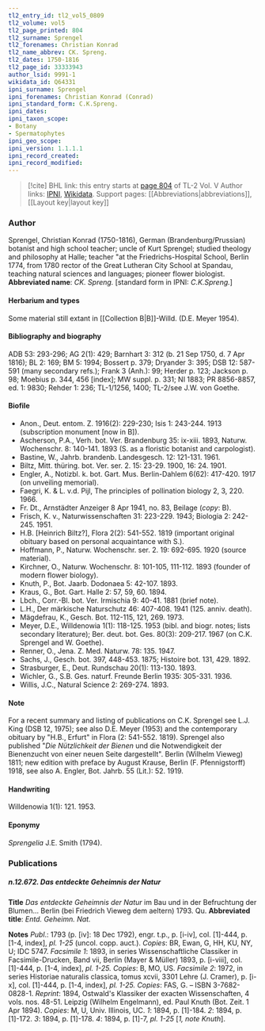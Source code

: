 ```yaml
---
tl2_entry_id: tl2_vol5_0809
tl2_volume: vol5
tl2_page_printed: 804
tl2_surname: Sprengel
tl2_forenames: Christian Konrad
tl2_name_abbrev: CK. Spreng.
tl2_dates: 1750-1816
tl2_page_id: 33333943
author_lsid: 9991-1
wikidata_id: Q64331
ipni_surname: Sprengel
ipni_forenames: Christian Konrad (Conrad)
ipni_standard_form: C.K.Spreng.
ipni_dates: 
ipni_taxon_scope: 
- Botany
- Spermatophytes
ipni_geo_scope: 
ipni_version: 1.1.1.1
ipni_record_created: 
ipni_record_modified:
---
```


> [!cite] BHL link: this entry starts at [page 804](https://www.biodiversitylibrary.org/page/33333943) of TL-2 Vol. V
> Author links: [IPNI](https://www.ipni.org/a/9991-1), [Wikidata](https://www.wikidata.org/wiki/Q64331). Support pages: [[Abbreviations|abbreviations]], [[Layout key|layout key]]

### Author

Sprengel, Christian Konrad (1750-1816), German (Brandenburg/Prussian) botanist and high school teacher; uncle of Kurt Sprengel; studied theology and philosophy at Halle; teacher "at the Friedrichs-Hospital School, Berlin 1774, from 1780 rector of the Great Lutheran City School at Spandau, teaching natural sciences and languages; pioneer flower biologist. 
**Abbreviated name**: *CK. Spreng.* \[standard form in IPNI: *C.K.Spreng.*\]

#### Herbarium and types

Some material still extant in [[Collection B|B]]-Willd. (D.E. Meyer 1954).

#### Bibliography and biography

ADB 53: 293-296; AG 2(1): 429; Barnhart 3: 312 (b. 21 Sep 1750, d. 7 Apr 1816); BL 2: 169; BM 5: 1994; Bossert p. 379; Dryander 3: 395; DSB 12: 587-591 (many secondary refs.); Frank 3 (Anh.): 99; Herder p. 123; Jackson p. 98; Moebius p. 344, 456 \[index\]; MW suppl. p. 331; NI 1883; PR 8856-8857, ed. 1: 9830; Rehder 1: 236; TL-1/1256, 1400; TL-2/see J.W. von Goethe.

#### Biofile

- Anon., Deut. entom. Z. 1916(2): 229-230; Isis 1: 243-244. 1913 (subscription monument \[now in B\]).
- Ascherson, P.A., Verh. bot. Ver. Brandenburg 35: ix-xiii. 1893, Naturw. Wochenschr. 8: 140-141. 1893 (S. as a floristic botanist and carpologist).
- Bastine, W., Jahrb. brandenb. Landesgesch. 12: 121-131. 1961.
- Biltz, Mitt. thüring. bot. Ver. ser. 2. 15: 23-29. 1900, 16: 24. 1901.
- Engler, A., Notizbl. k. bot. Gart. Mus. Berlin-Dahlem 6(62): 417-420. 1917 (on unveiling memorial).
- Faegri, K. & L. v.d. Pijl, The principles of pollination biology 2, 3, 220. 1966.
- Fr. Dt., Arnstädter Anzeiger 8 Apr 1941, no. 83, Beilage (*copy*: B).
- Frisch, K. v., Naturwissenschaften 31: 223-229. 1943; Biologia 2: 242-245. 1951.
- H.B. \[Heinrich Biltz?\], Flora 2(2): 541-552. 1819 (important original obituary based on personal acquaintance with S.).
- Hoffmann, P., Naturw. Wochenschr. ser. 2. 19: 692-695. 1920 (source material).
- Kirchner, O., Naturw. Wochenschr. 8: 101-105, 111-112. 1893 (founder of modern flower biology).
- Knuth, P., Bot. Jaarb. Dodonaea 5: 42-107. 1893.
- Kraus, G., Bot. Gart. Halle 2: 57, 59, 60. 1894.
- Lbch., Corr.-Bl. bot. Ver. Irmischia 9: 40-41. 1881 (brief note).
- L.H., Der märkische Naturschutz 46: 407-408. 1941 (125. anniv. death).
- Mägdefrau, K., Gesch. Bot. 112-115, 121, 269. 1973.
- Meyer, D.E., Willdenowia 1(1): 118-125. 1953 (bibl. and biogr. notes; lists secondary literature); Ber. deut. bot. Ges. 80(3): 209-217. 1967 (on C.K. Sprengel and W. Goethe).
- Renner, O., Jena. Z. Med. Naturw. 78: 135. 1947.
- Sachs, J., Gesch. bot. 397, 448-453. 1875; Histoire bot. 131, 429. 1892.
- Strasburger, E., Deut. Rundschau 20(1): 113-130. 1893.
- Wichler, G., S.B. Ges. naturf. Freunde Berlin 1935: 305-331. 1936.
- Willis, J.C., Natural Science 2: 269-274. 1893.

#### Note

For a recent summary and listing of publications on C.K. Sprengel see L.J. King (DSB 12, 1975); see also D.E. Meyer (1953) and the contemporary obituary by "H.B., Erfurt" in Flora (2: 541-552. 1819). Sprengel also published "*Die Nützlichkeit der Bienen* und die Notwendigkeit der Bienenzucht von einer neuen Seite dargestellt". Berlin (Wilhelm Vieweg) 1811; new edition with preface by August Krause, Berlin (F. Pfennigstorff) 1918, see also A. Engler, Bot. Jahrb. 55 (Lit.): 52. 1919.

#### Handwriting

Willdenowia 1(1): 121. 1953.

#### Eponymy

*Sprengelia* J.E. Smith (1794).

### Publications

##### n.12.672. Das entdeckte Geheimnis der Natur

**Title**
*Das entdeckte Geheimnis der Natur* im Bau und in der Befruchtung der Blumen... Berlin (bei Friedrich Vieweg dem aeltern) 1793. Qu.
**Abbreviated title**: *Entd. Geheimn. Nat.*

**Notes**
*Publ*.: 1793 (p. \[iv\]: 18 Dec 1792), engr. t.p., p. \[i-iv\], col. \[1\]-444, p. \[1-4, index\], *pl. 1-25* (uncol. copp. auct.). *Copies*: BR, Ewan, G, HH, KU, NY, U; IDC 5747.
*Facsimile 1*: 1893, in series Wissenschaftliche Classiker in Facsimile-Drucken, Band vii, Berlin (Mayer & Müller) 1893, p. \[i-viii\], col. \[1\]-444, p. \[1-4, index\], *pl. 1-25. Copies*: B, MO, US.
*Facsimile 2*: 1972, in series Historiae naturalis classica, tomus xcvii, 3301 Lehre (J. Cramer), p. \[i-x\], col. \[1\]-444, p. \[1-4, index\], *pl. 1-25. Copies*: FAS, G. – ISBN 3-7682-0828-1.
*Reprint*: 1894, Ostwald's Klassiker der exacten Wissenschaften, 4 vols. nos. 48-51. Leipzig (Wilhelm Engelmann), ed. Paul Knuth (Bot. Zeit. 1 Apr 1894). *Copies*: M, U, Univ. Illinois, UC.
*1*: 1894, p. \[1\]-184.
*2*: 1894, p. \[1\]-172.
*3*: 1894, p. \[1\]-178.
*4*: 1894, p. \[1\]-7, *pl. 1-25* \[*1, note Knuth*\].

